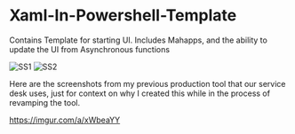 # Xaml-In-Powershell-Template
Contains Template for starting UI. Includes Mahapps, and the ability to update the UI from Asynchronous functions

![SS1](https://user-images.githubusercontent.com/8141438/183232037-be0b4d1f-8808-4bb7-a772-bdd7b9b54e62.png)
![SS2](https://user-images.githubusercontent.com/8141438/183232040-36494235-f28c-4e92-ac82-546a42408854.png)


Here are the screenshots from my previous production tool that our service desk uses, just for context on why I created this while in the process of revamping the tool.

https://imgur.com/a/xWbeaYY
